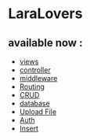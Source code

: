 # LaraLovers
## available now :

* <a href="./views">views</a>
* <a href="./controller">controller</a>
* <a href="./middleware">middleware</a>
* <a href="./routes">Routing</a>
* <a href="./CRUD">CRUD</a>
* <a href="./database">database</a>
* <a href="./Upload">Upload File</a>
* <a href="./Auth">Auth</a>
* <a href="./data_to_database">Insert</a>
